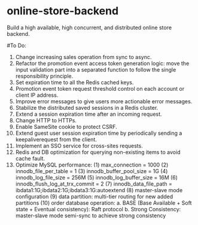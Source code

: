 # online-store-backend
Build a high available, high concurrent, and distributed online store backend.

#To Do:
1. Change increasing sales operation from sync to async.
2. Refactor the promotion event access token generation logic: move the input validation part into a separated function to follow the single responsibility principle.
3. Set expiration time to all the Redis cached keys.
4. Promotion event token request threshold control on each account or client IP address.
5. Improve error messages to give users more actionable error messages.
6. Stabilize the distributed saved sessions in a Redis cluster.
7. Extend a session expiration time after an incoming request.
8. Change HTTP to HTTPs.
9. Enable SameSite cookie to protect CSRF.
10. Extend guest user session expiration time by periodically sending a keepaliverequest from the client.
11. Implement an SSO service for cross-sites requests.
12. Redis and DB optimization for querying non-existing items to avoid cache fault.
13. Optimize MySQL performance: 
   (1) max_connection = 1000 
   (2) innodb_file_per_table = 1 
   (3) innodb_buffer_pool_size = 1G 
   (4) innodb_log_file_size = 256M 
   (5) innodb_log_buffer_size = 16M 
   (6) innodb_flush_log_at_trx_commit = 2 
   (7) innodb_data_file_path = ibdata1:1G;ibdata2:1G;ibdata3:1G:autoextend 
   (8) master-slave mode configuration 
   (9) data partition: multi-tier routing for new added partitions 
   (10) order database operation: 
      a. BASE (Base Available + Soft state + Eventual consistency): Raft protocol 
      b. Strong Consistency: master-slave mode semi-sync to achieve strong consistency